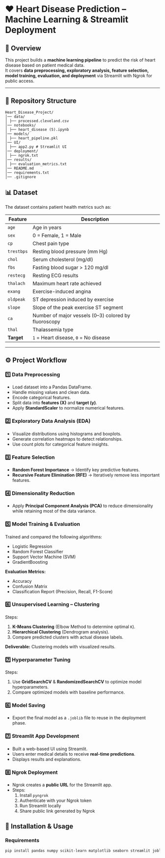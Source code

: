 # ❤️ Heart Disease Prediction – Machine Learning & Streamlit Deployment

## 📌 Overview
This project builds a **machine learning pipeline** to predict the risk of heart disease based on patient medical data.  
It covers **data preprocessing, exploratory analysis, feature selection, model training, evaluation, and deployment** via Streamlit with Ngrok for public access.

---

## 📂 Repository Structure
```
Heart_Disease_Project/
│── data/
│ ├── processed.cleveland.csv
│── notebooks/
│ ├── heart_disease (5).ipynb
│── models/
│ ├── heart_pipeline.pkl
│── UI/
│ ├── app2.py # Streamlit UI
│── deployment/
│ ├── ngrok.txt
│── results/
│ ├── evaluation_metrics.txt
│── README.md
│── requirements.txt
│── .gitignore
```


## 📊 Dataset
The dataset contains patient health metrics such as:

| Feature            | Description |
|--------------------|-------------|
| `age`              | Age in years |
| `sex`              | 0 = Female, 1 = Male |
| `cp`               | Chest pain type |
| `trestbps`         | Resting blood pressure (mm Hg) |
| `chol`             | Serum cholesterol (mg/dl) |
| `fbs`              | Fasting blood sugar > 120 mg/dl |
| `restecg`          | Resting ECG results |
| `thalach`          | Maximum heart rate achieved |
| `exang`            | Exercise-induced angina |
| `oldpeak`          | ST depression induced by exercise |
| `slope`            | Slope of the peak exercise ST segment |
| `ca`               | Number of major vessels (0–3) colored by fluoroscopy |
| `thal`             | Thalassemia type |
| **Target**         | `1` = Heart disease, `0` = No disease |

---

## ⚙️ Project Workflow

### **1️⃣ Data Preprocessing**
- Load dataset into a Pandas DataFrame.
- Handle missing values and clean data.
- Encode categorical features.
- Split data into **features (X)** and **target (y)**.
- Apply **StandardScaler** to normalize numerical features.

### **2️⃣ Exploratory Data Analysis (EDA)**
- Visualize distributions using histograms and boxplots.
- Generate correlation heatmaps to detect relationships.
- Use count plots for categorical feature insights.

### **3️⃣ Feature Selection**
- **Random Forest Importance** → Identify key predictive features.
- **Recursive Feature Elimination (RFE)** → Iteratively remove less important features.

### **4️⃣ Dimensionality Reduction**
- Apply **Principal Component Analysis (PCA)** to reduce dimensionality while retaining most of the data variance.

### **5️⃣ Model Training & Evaluation**
Trained and compared the following algorithms:
- Logistic Regression
- Random Forest Classifier
- Support Vector Machine (SVM)
- GradientBoosting

**Evaluation Metrics:**
- Accuracy
- Confusion Matrix
- Classification Report (Precision, Recall, F1-Score)

### **6️⃣ Unsupervised Learning – Clustering**
Steps:
1. **K-Means Clustering** (Elbow Method to determine optimal `K`).
2. **Hierarchical Clustering** (Dendrogram analysis).
3. Compare predicted clusters with actual disease labels.

**Deliverable:** Clustering models with visualized results.

### **7️⃣ Hyperparameter Tuning**
Steps:
1. Use **GridSearchCV** & **RandomizedSearchCV** to optimize model hyperparameters.
2. Compare optimized models with baseline performance.

### **6️⃣ Model Saving**
- Export the final model as a `.joblib` file to reuse in the deployment phase.

### **7️⃣ Streamlit App Development**
- Built a web-based UI using Streamlit.
- Users enter medical details to receive **real-time predictions**.
- Displays results and explanations.

### **8️⃣ Ngrok Deployment**
- Ngrok creates a **public URL** for the Streamlit app.
- Steps:
  1. Install `pyngrok`
  2. Authenticate with your Ngrok token
  3. Run Streamlit locally
  4. Share public link generated by Ngrok

## 🚀 Installation & Usage

### **Requirements**
```bash
pip install pandas numpy scikit-learn matplotlib seaborn streamlit joblib pyngrok
